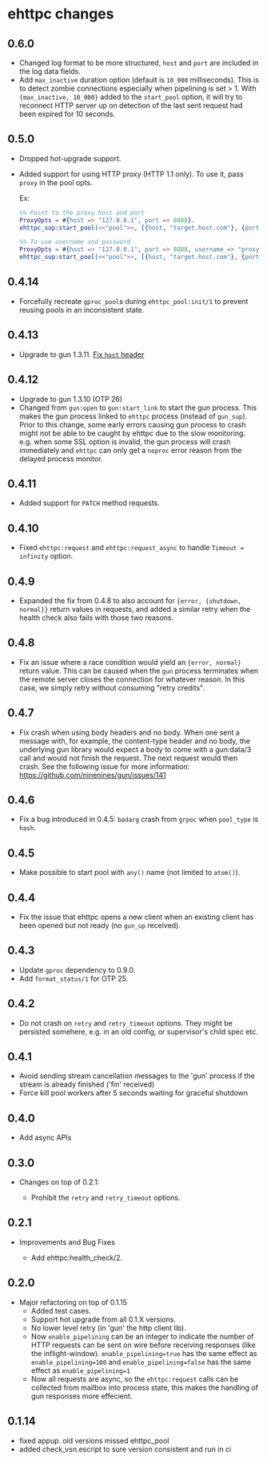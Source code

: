 # ehttpc changes

## 0.6.0

- Changed log format to be more structured, `host` and `port` are included in the log data fields.
- Add `max_inactive` duration option (default is `10_000` milliseconds).
  This is to detect zombie connections especially when pipelining is set > 1.
  With `{max_inactive, 10_000}` added to the `start_pool` option,
  it will try to reconnect HTTP server up on detection of the last sent request had been expired for 10 seconds.

## 0.5.0

- Dropped hot-upgrade support.
- Added support for using HTTP proxy (HTTP 1.1 only).
  To use it, pass `proxy` in the pool opts.

  Ex:

  ```erlang
  %% Point to the proxy host and port
  ProxyOpts = #{host => "127.0.0.1", port => 8888}.
  ehttpc_sup:start_pool(<<"pool">>, [{host, "target.host.com"}, {port, 80}, {proxy, ProxyOpts}]).

  %% To use username and password
  ProxyOpts = #{host => "127.0.0.1", port => 8888, username => "proxyuser", password => "secret"}.
  ehttpc_sup:start_pool(<<"pool">>, [{host, "target.host.com"}, {port, 80}, {proxy, ProxyOpts}]).
  ```

## 0.4.14

- Forcefully recreate `gproc_pool`s during `ehttpc_pool:init/1` to prevent reusing pools in an inconsistent state.

## 0.4.13

- Upgrade to gun 1.3.11.
  [Fix `host` header](https://github.com/emqx/gun/pull/8)

## 0.4.12

- Upgrade to gun 1.3.10 (OTP 26)
- Changed from `gun:open` to `gun:start_link` to start the gun process.
  This makes the gun process linked to `ehttpc` process (instead of `gun_sup`).
  Prior to this change, some early errors causing gun process to crash might not be able to be caught by ehttpc due to the slow monitoring.
  e.g. when some SSL option is invalid, the gun process will crash immediately and `ehttpc` can only get a `noproc` error reason from the delayed process monitor.

## 0.4.11

- Added support for `PATCH` method requests.

## 0.4.10

- Fixed `ehttpc:request` and `ehttpc:request_async` to handle `Timeout = infinity` option.

## 0.4.9

- Expanded the fix from 0.4.8 to also account for `{error, {shutdown, normal}}` return values in requests, and added a similar retry when the health check also fails with those two reasons.

## 0.4.8

- Fix an issue where a race condition would yield an `{error, normal}` return value.  This can be caused when the `gun` process terminates when the remote server closes the connection for whatever reason.  In this case, we simply retry without consuming "retry credits".

## 0.4.7

- Fix crash when using body headers and no body. When one sent a message with, for example, the content-type header and no body, the underlying gun library would expect a body to come with a gun:data/3 call and would not finish the request. The next request would then crash. See the following issue for more information: https://github.com/ninenines/gun/issues/141

## 0.4.6

- Fix a bug introduced in 0.4.5: `badarg` crash from `grpoc` when `pool_type` is `hash`.

## 0.4.5

- Make possible to start pool with `any()` name (not limited to `atom()`).

## 0.4.4

- Fix the issue that ehttpc opens a new client when an existing client has been
  opened but not ready (no `gun_up` received).

## 0.4.3

- Update `gproc` dependency to 0.9.0.
- Add `format_status/1` for OTP 25.

## 0.4.2

- Do not crash on `retry` and `retry_timeout` options.
  They might be persisted somehere, e.g. in an old config, or supervisor's child spec etc.

## 0.4.1

- Avoid sending stream cancellation messages to the 'gun' process if the stream is already finished ('fin' received)
- Force kill pool workers after 5 seconds waiting for graceful shutdown

## 0.4.0

- Add async APIs

## 0.3.0

- Changes on top of 0.2.1:

  - Prohibit the `retry` and `retry_timeout` options.

## 0.2.1

- Improvements and Bug Fixes

  - Add ehttpc:health_check/2.

## 0.2.0

- Major refactoring on top of 0.1.15
  - Added test cases.
  - Support hot upgrade from all 0.1.X versions.
  - No lower level retry (in 'gun' the http client lib).
  - Now `enable_pipelining` can be an integer to indicate the number of HTTP requests
    can be sent on wire before receiving responses (like the inflight-window).
    `enable_pipelining=true` has the same effect as `enable_pipelining=100` and
    `enable_pipelining=false` has the same effect as `enable_pipelining=1`
  - Now all requests are async, so the `ehttpc:request` calls can be collected
    from mailbox into process state, this makes the handling of gun responses
    more effecient.

## 0.1.14

- fixed appup. old versions missed ehttpc_pool
- added check_vsn.escript to sure version consistent and run in ci
